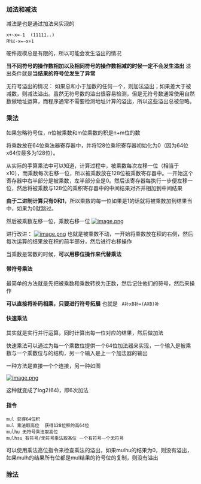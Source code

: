### 加法和减法
减法是也是通过加法来实现的
```
x+~x=-1  (11111..)
所以-x=~x+1
```
硬件规模总是有限的，所以可能会发生溢出的情况

**当不同符号的操作数相加以及相同符号的操作数相减的时候一定不会发生溢出**
溢出条件就是**当结果的符号位发生了异常**

无符号溢出的情况：
如果总和小于加数的任何一个，则加法溢出；如果差大于被减数，则减法溢出。虽然无符号数的溢出很容易检测，但是无符号数通常使用自然数做地址运算，而程序通常不需要检测地址计算的溢出，所以这些溢出总被忽略。

### 乘法
如果忽略符号位，n位被乘数和m位乘数的积是n+m位的数

将乘数放在64位乘法器寄存器中，并将128位乘积寄存器初始化为0（因为64位x64位最多为128位）。

从实际的手算乘法中可以知道，计算过程中，被乘数每次左移一位（相当于x10），而乘数每次右移一位，所以被乘数放在128位被乘数寄存器中。一开始这个寄存器中右半部分是被乘数，左半部分全是0。然后该寄存器每执行一步便左移一位，然后将被乘数与128位的乘积寄存器中的中间结果对齐并相加到中间结果

**由于二进制计算只有0和1**，所以乘数的每一位如果是1的话就将被乘数加到结果当中，如果为0就跳过。

然后被乘数左移一位，乘数右移一位
[![image.png](https://pic1.imgdb.cn/item/68ee6d44c5157e1a88703763.png)](https://pic1.imgdb.cn/item/68ee6d44c5157e1a88703763.png)

进行改进：
[![image.png](https://pic1.imgdb.cn/item/68ee6d5fc5157e1a88703982.png)](https://pic1.imgdb.cn/item/68ee6d5fc5157e1a88703982.png)
也就是被乘数不动，一开始将乘数放在积的右侧，然后每次运算的结果放在积的前半部分，然后进行右移操作

当乘数是常数的时候，**可以用移位操作来代替乘法**

#### 带符号乘法
最简单的方法就是先把被乘数和乘数转换为正数，然后记住他们的符号，然后来操作

**可以直接将补码相乘，只要进行符号拓展**
也就是
` A补xB补=(AXB)补`

#### 快速乘法
其实就是实行并行运算，同时计算出每一位对应的结果，然后做加法

快速乘法可以通过为每一个乘数位提供一个64位加法器来实现，一个输入是被乘数与一个乘数位与的结构，另一个输入是上一个加法器的输出

一种方法是直接一个个连接，另一种如图

[![image.png](https://pic1.imgdb.cn/item/68ee734fc5157e1a88705fb2.png)](https://pic1.imgdb.cn/item/68ee734fc5157e1a88705fb2.png)

这种就变成了log2(64)，即6次加法

#### 指令
```
mul 获得64位积
mul 乘法取高位  获得128位积的高64位
mulhu 无符号乘法取高位 
mulhsu 有符号/无符号乘法取高位 一个有符号一个无符号
```
可以使用乘法高位指令来检查乘法的溢出，如果mulhu的结果为0，则没有溢出，如果mulh的结果所有位都是mul结果的符号位的复制，则没有溢出

### 除法


